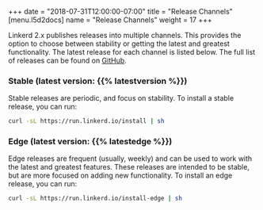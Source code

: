 +++
date = "2018-07-31T12:00:00-07:00"
title = "Release Channels"
[menu.l5d2docs]
  name = "Release Channels"
  weight = 17
+++

Linkerd 2.x publishes releases into multiple channels. This provides the option to
choose between stability or getting the latest and greatest functionality. The
latest release for each channel is listed below. The full list of releases can
be found on [GitHub](https://github.com/linkerd/linkerd2/releases).

### Stable (latest version: {{% latestversion %}})

Stable releases are periodic, and focus on stability. To install a stable
release, you can run:

```bash
curl -sL https://run.linkerd.io/install | sh
```

### Edge (latest version: {{% latestedge %}})

Edge releases are frequent (usually, weekly) and can be used to work with the
latest and greatest features. These releases are intended to be stable, but are
more focused on adding new functionality. To install an edge release, you can
run:

```bash
curl -sL https://run.linkerd.io/install-edge | sh
```
